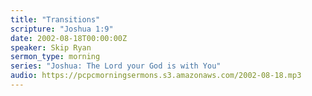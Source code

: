 ```yaml
---
title: "Transitions"
scripture: "Joshua 1:9"
date: 2002-08-18T00:00:00Z
speaker: Skip Ryan
sermon_type: morning
series: "Joshua: The Lord your God is with You"
audio: https://pcpcmorningsermons.s3.amazonaws.com/2002-08-18.mp3 
---
```



